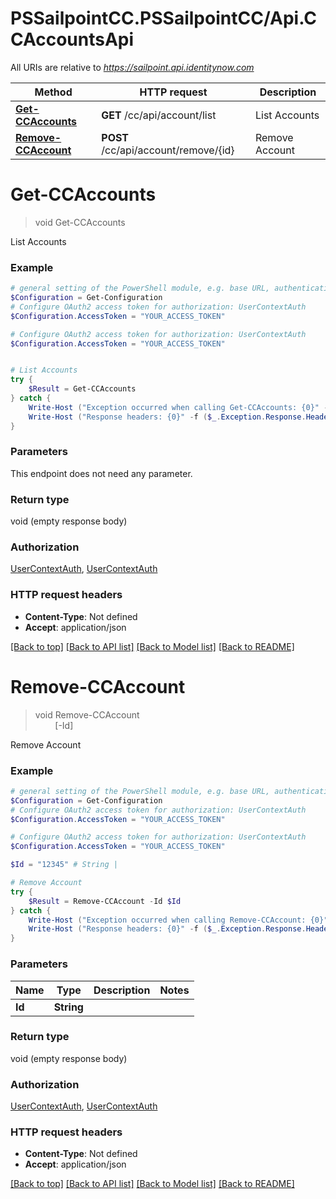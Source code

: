 # PSSailpointCC.PSSailpointCC/Api.CCAccountsApi

All URIs are relative to *https://sailpoint.api.identitynow.com*

Method | HTTP request | Description
------------- | ------------- | -------------
[**Get-CCAccounts**](CCAccountsApi.md#Get-CCAccounts) | **GET** /cc/api/account/list | List Accounts
[**Remove-CCAccount**](CCAccountsApi.md#Remove-CCAccount) | **POST** /cc/api/account/remove/{id} | Remove Account


<a name="Get-CCAccounts"></a>
# **Get-CCAccounts**
> void Get-CCAccounts<br>

List Accounts

### Example
```powershell
# general setting of the PowerShell module, e.g. base URL, authentication, etc
$Configuration = Get-Configuration
# Configure OAuth2 access token for authorization: UserContextAuth
$Configuration.AccessToken = "YOUR_ACCESS_TOKEN"

# Configure OAuth2 access token for authorization: UserContextAuth
$Configuration.AccessToken = "YOUR_ACCESS_TOKEN"


# List Accounts
try {
    $Result = Get-CCAccounts
} catch {
    Write-Host ("Exception occurred when calling Get-CCAccounts: {0}" -f ($_.ErrorDetails | ConvertFrom-Json))
    Write-Host ("Response headers: {0}" -f ($_.Exception.Response.Headers | ConvertTo-Json))
}
```

### Parameters
This endpoint does not need any parameter.

### Return type

void (empty response body)

### Authorization

[UserContextAuth](../README.md#UserContextAuth), [UserContextAuth](../README.md#UserContextAuth)

### HTTP request headers

 - **Content-Type**: Not defined
 - **Accept**: application/json

[[Back to top]](#) [[Back to API list]](../README.md#documentation-for-api-endpoints) [[Back to Model list]](../README.md#documentation-for-models) [[Back to README]](../README.md)

<a name="Remove-CCAccount"></a>
# **Remove-CCAccount**
> void Remove-CCAccount<br>
> &nbsp;&nbsp;&nbsp;&nbsp;&nbsp;&nbsp;&nbsp;&nbsp;[-Id] <String><br>

Remove Account

### Example
```powershell
# general setting of the PowerShell module, e.g. base URL, authentication, etc
$Configuration = Get-Configuration
# Configure OAuth2 access token for authorization: UserContextAuth
$Configuration.AccessToken = "YOUR_ACCESS_TOKEN"

# Configure OAuth2 access token for authorization: UserContextAuth
$Configuration.AccessToken = "YOUR_ACCESS_TOKEN"

$Id = "12345" # String | 

# Remove Account
try {
    $Result = Remove-CCAccount -Id $Id
} catch {
    Write-Host ("Exception occurred when calling Remove-CCAccount: {0}" -f ($_.ErrorDetails | ConvertFrom-Json))
    Write-Host ("Response headers: {0}" -f ($_.Exception.Response.Headers | ConvertTo-Json))
}
```

### Parameters

Name | Type | Description  | Notes
------------- | ------------- | ------------- | -------------
 **Id** | **String**|  | 

### Return type

void (empty response body)

### Authorization

[UserContextAuth](../README.md#UserContextAuth), [UserContextAuth](../README.md#UserContextAuth)

### HTTP request headers

 - **Content-Type**: Not defined
 - **Accept**: application/json

[[Back to top]](#) [[Back to API list]](../README.md#documentation-for-api-endpoints) [[Back to Model list]](../README.md#documentation-for-models) [[Back to README]](../README.md)

